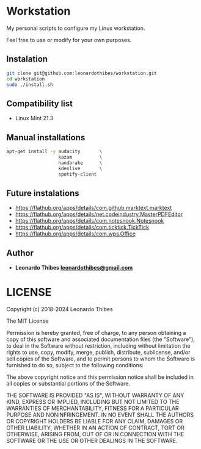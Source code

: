 # Workstation

My personal scripts to configure my Linux workstation.

Feel free to use or modify for your own purposes.

Instalation
-----------

```bash
git clone git@github.com:leonardothibes/workstation.git
cd workstation
sudo ./install.sh
```

Compatibility list
------------------

 * Linux Mint 21.3

Manual installations
--------------------

```bash
apt-get install -y audacity       \
                   kazam          \
                   handbrake      \
                   kdenlive       \
                   spotify-client
```

Future instalations
-------------------

 * https://flathub.org/apps/details/com.github.marktext.marktext
 * https://flathub.org/apps/details/net.codeindustry.MasterPDFEditor
 * https://flathub.org/apps/details/com.notesnook.Notesnook
 * https://flathub.org/apps/details/com.ticktick.TickTick
 * https://flathub.org/apps/details/com.wps.Office

Author
------

 * **Leonardo Thibes <leonardothibes@gmail.com>**

LICENSE
=======

Copyright (c) 2018-2024 Leonardo Thibes

The MIT License

Permission is hereby granted, free of charge, to any person obtaining a copy of
this software and associated documentation files (the "Software"), to deal in
the Software without restriction, including without limitation the rights to
use, copy, modify, merge, publish, distribute, sublicense, and/or sell copies of
the Software, and to permit persons to whom the Software is furnished to do so,
subject to the following conditions:

The above copyright notice and this permission notice shall be included in all
copies or substantial portions of the Software.

THE SOFTWARE IS PROVIDED "AS IS", WITHOUT WARRANTY OF ANY KIND, EXPRESS OR
IMPLIED, INCLUDING BUT NOT LIMITED TO THE WARRANTIES OF MERCHANTABILITY, FITNESS
FOR A PARTICULAR PURPOSE AND NONINFRINGEMENT. IN NO EVENT SHALL THE AUTHORS OR
COPYRIGHT HOLDERS BE LIABLE FOR ANY CLAIM, DAMAGES OR OTHER LIABILITY, WHETHER
IN AN ACTION OF CONTRACT, TORT OR OTHERWISE, ARISING FROM, OUT OF OR IN
CONNECTION WITH THE SOFTWARE OR THE USE OR OTHER DEALINGS IN THE SOFTWARE.
